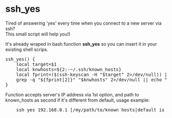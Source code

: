 # ssh_yes

Tired of answering 'yes' every time when you connect to a new server via ssh?<br>
This small script will help you!)

It's already wraped in bash function <b>ssh_yes</b> so you can insert it in your existing shell scrips.<br>

<pre>
ssh_yes() {
    local target=$1
    local knwhosts=${2:-~/.ssh/known_hosts}
    local fprint=($(ssh-keyscan -H "$target" 2>/dev/null)) || return 1
    grep -q "${fprint[2]}" "$knwhosts" 2>/dev/null || echo "${fprint[@]}" >> "$knwhosts"
}
</pre>

Function accepts server's IP address via 1st option, and path to known_hosts as second if
it's different from default, usage example:<br>

<pre>
    ssh_yes 192.168.0.1 [/my/path/to/known_hosts|default is ~/.ssh/known_hosts]
</pre>

